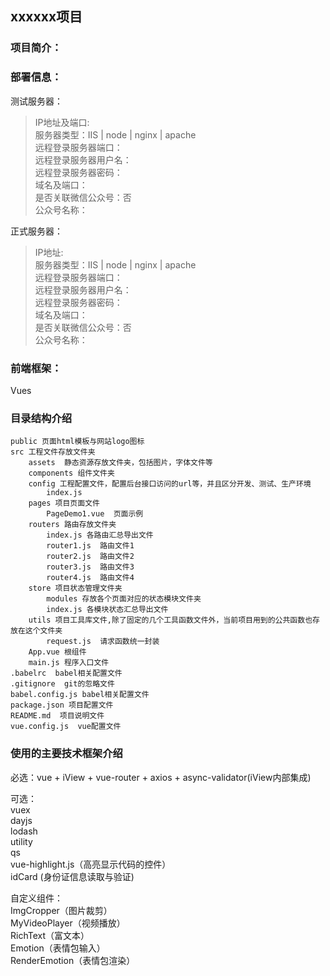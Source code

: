 ## xxxxxx项目

### 项目简介：

### 部署信息：

测试服务器：
> IP地址及端口:   
> 服务器类型：IIS | node | nginx | apache  
> 远程登录服务器端口：  
> 远程登录服务器用户名：  
> 远程登录服务器密码：  
> 域名及端口：  
> 是否关联微信公众号：否  
> 公众号名称：

正式服务器：
> IP地址:   
> 服务器类型：IIS | node | nginx | apache  
> 远程登录服务器端口：  
> 远程登录服务器用户名：  
> 远程登录服务器密码：  
> 域名及端口：  
> 是否关联微信公众号：否  
> 公众号名称：

### 前端框架：
Vues

### 目录结构介绍
```
public 页面html模板与网站logo图标
src 工程文件存放文件夹
    assets  静态资源存放文件夹，包括图片，字体文件等
    components 组件文件夹
    config 工程配置文件，配置后台接口访问的url等，并且区分开发、测试、生产环境
        index.js
    pages 项目页面文件
        PageDemo1.vue  页面示例
    routers 路由存放文件夹
        index.js 各路由汇总导出文件
        router1.js  路由文件1 
        router2.js  路由文件2
        router3.js  路由文件3
        router4.js  路由文件4
    store 项目状态管理文件夹
        modules 存放各个页面对应的状态模块文件夹
        index.js 各模块状态汇总导出文件
    utils 项目工具库文件,除了固定的几个工具函数文件外，当前项目用到的公共函数也存放在这个文件夹
        request.js  请求函数统一封装
    App.vue 根组件
    main.js 程序入口文件
.babelrc  babel相关配置文件
.gitignore  git的忽略文件
babel.config.js babel相关配置文件
package.json 项目配置文件
README.md  项目说明文件
vue.config.js  vue配置文件
```

### 使用的主要技术框架介绍
必选：vue + iView + vue-router + axios + async-validator(iView内部集成)

可选：  
vuex  
dayjs  
lodash  
utility  
qs  
vue-highlight.js（高亮显示代码的控件）  
idCard (身份证信息读取与验证)  

自定义组件：  
ImgCropper（图片裁剪）  
MyVideoPlayer（视频播放）  
RichText（富文本）  
Emotion（表情包输入）  
RenderEmotion（表情包渲染）  